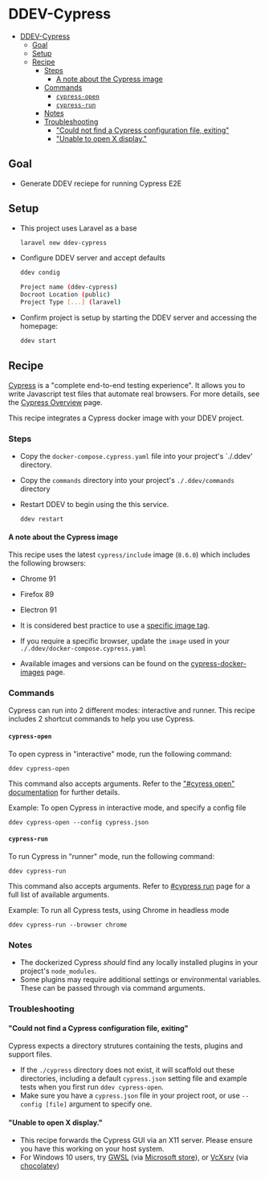 # DDEV-Cypress

- [DDEV-Cypress](#ddev-cypress)
  - [Goal](#goal)
  - [Setup](#setup)
  - [Recipe](#recipe)
    - [Steps](#steps)
      - [A note about the Cypress image](#a-note-about-the-cypress-image)
    - [Commands](#commands)
      - [`cypress-open`](#cypressopen)
      - [`cypress-run`](#cypressrun)
    - [Notes](#notes)
    - [Troubleshooting](#troubleshooting)
      - ["Could not find a Cypress configuration file, exiting"](#could-not-find-a-cypress-configuration-file-exiting)
      - ["Unable to open X display."](#unable-to-open-x-display)

## Goal

- Generate DDEV reciepe for running Cypress E2E

## Setup

- This project uses Laravel as a base

    ```bash
    laravel new ddev-cypress
    ```

- Configure DDEV server and accept defaults

    ```bash
    ddev condig

    Project name (ddev-cypress)
    Docroot Location (public)
    Project Type [...] (laravel)
    ```

- Confirm project is setup by starting the DDEV server and accessing the homepage:

    ```bash
    ddev start
    ```

## Recipe

[Cypress](https://www.cypress.io/) is a "complete end-to-end testing experience". It allows you to write Javascript test files that automate real browsers.  For more details, see the [Cypress Overview](https://docs.cypress.io/guides/overview/why-cypress) page.

This recipe integrates a Cypress docker image with your DDEV project.

### Steps

- Copy the `docker-compose.cypress.yaml` file into your project's `./.ddev' directory.
- Copy the `commands` directory into your project's `./.ddev/commands` directory
- Restart DDEV to begin using the this service.

    ```shell
    ddev restart
    ```

#### A note about the Cypress image

This recipe uses the latest `cypress/include` image (`8.6.0`) which includes the following browsers:

- Chrome 91
- Firefox 89
- Electron 91

- It is considered best practice to use a [specific image tag](https://github.com/cypress-io/cypress-docker-images#best-practice).
- If you require a specific browser, update the `image` used in your `./.ddev/docker-compose.cypress.yaml`
- Available images and versions can be found on the [cypress-docker-images](https://github.com/cypress-io/cypress-docker-images) page.

### Commands

Cypress can run into 2 different modes: interactive and runner.
This recipe includes 2 shortcut commands to help you use Cypress.

#### `cypress-open`

To open cypress in "interactive" mode, run the following command:

```shell
ddev cypress-open
```

This command also accepts arguments. Refer to the ["#cyress open" documentation](https://docs.cypress.io/guides/guides/command-line#cypress-open) for further details.

Example: To open Cypress in interactive mode, and specify a config file

```shell
ddev cypress-open --config cypress.json
```

#### `cypress-run`

To run Cypress in "runner" mode, run the following command:

```shell
ddev cypress-run
```

This command also accepts arguments. Refer to [#cypress run](https://docs.cypress.io/guides/guides/command-line#cypress-run) page for a full list of available arguments.

Example: To run all Cypress tests, using Chrome in headless mode

```shell
ddev cypress-run --browser chrome
```

### Notes

- The dockerized Cypress *should* find any locally installed plugins in your project's `node_modules`.
- Some plugins may require additional settings or environmental variables. These can be passed through via command arguments.

### Troubleshooting


#### "Could not find a Cypress configuration file, exiting"

Cypress expects a directory strutures containing the tests, plugins and support files.

- If the `./cypress` directory does not exist, it will scaffold out these directories, including a default `cypress.json` setting file and example tests when you first run `ddev cypress-open`.
- Make sure you have a `cypress.json` file in your project root, or use `--config [file]` argument to specify one.

#### "Unable to open X display."

- This recipe forwards the Cypress GUI via an X11  server. Please ensure you have this working on your host system.
- For Windows 10 users, try [GWSL](https://opticos.github.io/gwsl/tutorials/manual.html) (via [Microsoft store](ms-windows-store://pdp/?productid=9NL6KD1H33V3)), or [VcXsrv](https://sourceforge.net/projects/vcxsrv/) (via [chocolatey](https://community.chocolatey.org/packages/vcxsrv#versionhistory))
